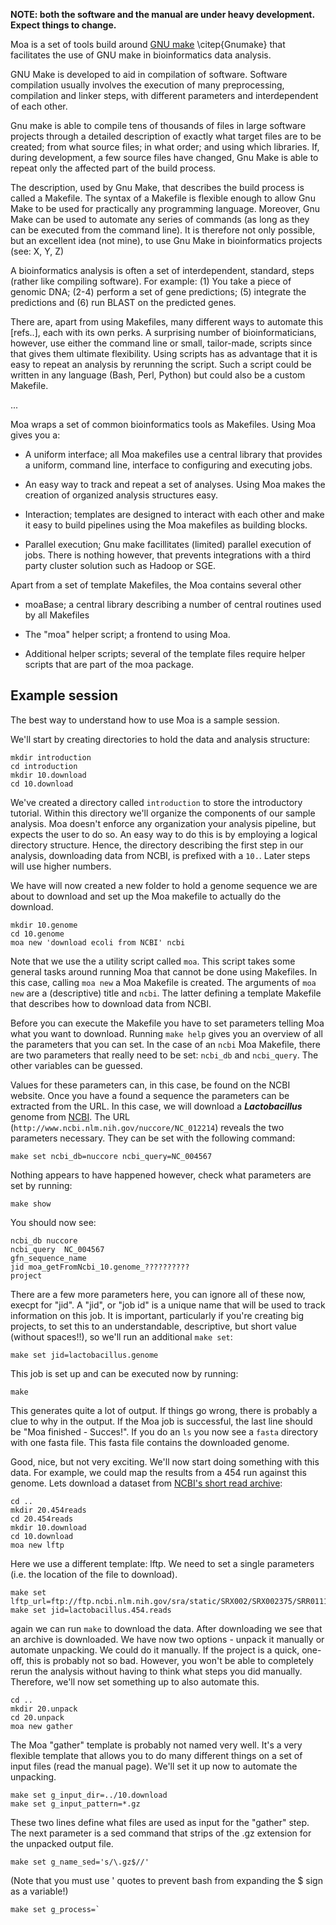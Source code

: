 **NOTE: both the software and the manual are under heavy
development. Expect things to change.**

Moa is a set of tools build around [GNU
make](http://www.gnu.org/software/make) \citep{Gnumake} that
facilitates the use of GNU make in bioinformatics data analysis.

GNU Make is developed to aid in compilation of software. Software
compilation usually involves the execution of many preprocessing,
compilation and linker steps, with different parameters and
interdependent of each other.

Gnu make is able to compile tens of thousands of files in large
software projects through a detailed description of exactly what
target files are to be created; from what source files; in what order;
and using which libraries. If, during development, a few source files
have changed, Gnu Make is able to repeat only the affected part of the
build process.

The description, used by Gnu Make, that describes the build process is
called a Makefile. The syntax of a Makefile is flexible enough to
allow Gnu Make to be used for practically any programming
language. Moreover, Gnu Make can be used to automate any series of
commands (as long as they can be executed from the command line). It
is therefore not only possible, but an excellent idea (not mine), to
use Gnu Make in bioinformatics projects (see: X, Y, Z)

A bioinformatics analysis is often a set of interdependent, standard,
steps (rather like compiling software). For example: (1) You take a
piece of genomic DNA; (2-4) perform a set of gene predictions; (5)
integrate the predictions and (6) run BLAST on the predicted genes.

There are, apart from using Makefiles, many different ways to automate
this [refs..], each with its own perks. A surprising number of
bioinformaticians, however, use either the command line or small,
tailor-made, scripts since that gives them ultimate flexibility. Using
scripts has as advantage that it is easy to repeat an analysis by
rerunning the script. Such a script could be written in any language
(Bash, Perl, Python) but could also be a custom Makefile.

...

Moa wraps a set of common bioinformatics tools as Makefiles. Using Moa
gives you a:

* A uniform interface; all Moa makefiles use a central library that
  provides a uniform, command line, interface to configuring and
  executing jobs.

* An easy way to track and repeat a set of analyses. Using Moa makes
  the creation of organized analysis structures easy.

* Interaction; templates are designed to interact with each other and
  make it easy to build pipelines using the Moa makefiles as building
  blocks.

* Parallel execution; Gnu make facillitates (limited) parallel
  execution of jobs. There is nothing however, that prevents
  integrations with a third party cluster solution such as Hadoop or
  SGE.
 
Apart from a set of template Makefiles, the Moa contains several other

* moaBase; a central library describing a number of central routines used by
	all Makefiles

* The "moa" helper script; a frontend to using Moa.

* Additional helper scripts; several of the template files require
	helper scripts that are part of the moa package.

## Example session 

The best way to understand how to use Moa is a sample session.

We'll start by creating directories to hold the data and analysis
structure:
 
    mkdir introduction
    cd introduction
    mkdir 10.download
    cd 10.download

We've created a directory called `introduction` to store the
introductory tutorial. Within this directory we'll organize the
components of our sample analysis. Moa doesn't enforce any
organization your analysis pipeline, but expects the user to do so.
An easy way to do this is by employing a logical directory
structure. Hence, the directory describing the first step in our
analysis, downloading data from NCBI, is prefixed with a `10.`. Later
steps will use higher numbers. 

We have will now created a new folder to hold a genome sequence we are
about to download and set up the Moa makefile to actually do the
download.

    mkdir 10.genome
    cd 10.genome
    moa new 'download ecoli from NCBI' ncbi
	
Note that we use the a utility script called `moa`. This script takes
some general tasks around running Moa that cannot be done using
Makefiles. In this case, calling `moa new` a Moa Makefile is
created. The arguments of `moa new` are a (descriptive) title and
`ncbi`. The latter defining a template Makefile that describes how to
download data from NCBI. 

Before you can execute the Makefile you have to set parameters telling
Moa what you want to download. Running `make help` gives you an
overview of all the parameters that you can set. In the case of an
`ncbi` Moa Makefile, there are two parameters that really need to be
set: `ncbi_db` and `ncbi_query`. The other variables can be guessed.

Values for these parameters can, in this case, be found on the NCBI
website. Once you have a found a sequence the parameters can be
extracted from the URL. In this case, we will download a
***Lactobacillus*** genome from
[NCBI](http://www.ncbi.nlm.nih.gov/nuccore/NC_012214). The URL
(`http://www.ncbi.nlm.nih.gov/nuccore/NC_012214`) reveals the two
parameters necessary. They can be set with the following command:

    make set ncbi_db=nuccore ncbi_query=NC_004567

Nothing appears to have happened
however, check what parameters are set by running:

    make show

You should now see:

    ncbi_db	nuccore
    ncbi_query	NC_004567
    gfn_sequence_name	
    jid	moa_getFromNcbi_10.genome_??????????
    project	

There are a few more parameters here, you can ignore all of these now,
execpt for "jid". A "jid", or "job id" is a unique name that will be
used to track information on this job. It is important, particularly
if you're creating big projects, to set this to an understandable,
descriptive, but short value (without spaces!!), so we'll run an
additional `make set`:

    make set jid=lactobacillus.genome

This job is set up and can be executed now by running:

    make

This generates quite a lot of output. If things go wrong, there is
probably a clue to why in the output. If the Moa job is successful,
the last line should be "Moa finished - Succes!". If you do an `ls`
you now see a `fasta` directory with one fasta file. This fasta file
contains the downloaded genome.

Good, nice, but not very exciting. We'll now start doing something
with this data. For example, we could map the results from a 454 run
against this genome. Lets download a dataset from [NCBI's short read
archive](http://www.ncbi.nlm.nih.gov/Traces/sra/sra.cgi?):

    cd ..
    mkdir 20.454reads
    cd 20.454reads
	mkdir 10.download
	cd 10.download
    moa new lftp

Here we use a different template: lftp. We need to set a single
parameters (i.e. the location of the file to download). 

    make set lftp_url=ftp://ftp.ncbi.nlm.nih.gov/sra/static/SRX002/SRX002375/SRR011133.fastq.gz
    make set jid=lactobacillus.454.reads

again we can run `make` to download the data. After downloading we see
that an archive is downloaded. We have now two options - unpack it
manually or automate unpacking. We could do it manually. If the
project is a quick, one-off, this is probably not so bad. However, you
won't be able to completely rerun the analysis without having to think
what steps you did manually. Therefore, we'll now set something up to
also automate this. 

    cd ..
    mkdir 20.unpack
    cd 20.unpack
    moa new gather

The Moa "gather" template is probably not named very well. It's a very
flexible template that allows you to do many different things on a set
of input files (read the manual page). We'll set it up now to automate
the unpacking.

    make set g_input_dir=../10.download
    make set g_input_pattern=*.gz
   
These two lines define what files are used as input for the "gather"
step. The next parameter is a sed command that strips of the .gz
extension for the unpacked output file.

    make set g_name_sed='s/\.gz$//'

(Note that you must use ' quotes to prevent bash from expanding the $
sign as a variable!)

    make set g_process=`

